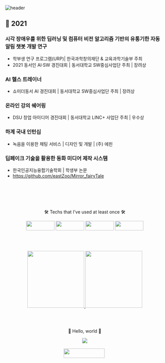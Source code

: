![header](https://capsule-render.vercel.app/api?type=waving&color=auto&height=250&section=header&text=77r77ung&fontSize=70)

## 📑 2021
### 시각 장애우를 위한 딥러닝 및 컴퓨터 비전 알고리즘 기반의 유통기한 자동 알림 챗봇 개발 연구
- 학부생 연구 프로그램(URP)| 한국과학창의재단 & 교육과학기술부 주최
- 2021 동서인 AI·SW 경진대회 | 동서대학교 SW중심사업단 주최 | 장려상

### AI 헬스 트레이너
- 쇼미더동서 AI 경진대회 | 동서대학교 SW중심사업단 주최 | 장려상 

### 온라인 강의 쉐어링
- DSU 창업 아이디어 경진대회 | 동서대학교 LINC+ 사업단 주최 | 우수상

### 하계 국내 인턴십
- 녹음을 이용한 채팅 서비스 | 디자인 및 개발 | (주) 에핀

### 딥페이크 기술을 활용한 동화 미디어 제작 시스템
- 한국인공지능융합기술학회 | 학생부 논문
- https://github.com/eastZoo/Mirror_fairyTale

<br/><br/><br/><br/>

<div align=center>
  <p>🛠 Techs that I've used at least once 🛠</p>
  <p>
    <img src="https://img.shields.io/badge/Python-3766AB?style=flat-square&logo=Python&logoColor=white" height = '30' width = '90'/>
    <img src="https://img.shields.io/badge/Java-007396?style=flat-square&logo=Java&logoColor=white" height = '30' width = '90'/>
    <img src="https://img.shields.io/badge/C-F26822?style=flat-square&logo=C&logoColor=white" height = '30' width = '90'/>
    <img src="https://img.shields.io/badge/JavaScirpt-007396?style=flat-square&logo=JavaScript&logoColor=white" height = '30' width = '90'/>
  </p>
</div>

<br/><br/>

<div align=center>
  <a href = 'https://github.com/77r77ung'>
    <img height = '180em' src = "https://github-readme-stats.vercel.app/api?username=77r77ung&theme=buefy&show_icons=true"/>
    <img height = '180em' src = "https://github-readme-stats.vercel.app/api/top-langs/?username=77r77ung"/>
  </a>
</div>
  
<br/><br/>

<div align=center>
  <p> 🤗 Hello, world 🤗 </p>
  <a href="https://hits.seeyoufarm.com"><img src="https://hits.seeyoufarm.com/api/count/incr/badge.svg?url=https%3A%2F%2Fgithub.com%2F77r77ung&count_bg=%23B5C9FF&title_bg=%23B1E5A3&icon=instacart.svg&icon_color=%23FF9300&title=hello%2C+world%21&edge_flat=false"/></a>
</div>

<br/>

<div align=center>
  <a href = 'https://www.instagram.com/https://www.instagram.com/o.cao_/'>
    <img src="https://img.shields.io/badge/Instagram-E4405F?style=flat-square&logo=Instagram&logoColor=white&link=https://www.instagram.com/https://www.instagram.com/o.cao_/" height = '30' width = '130'/></a>&nbsp
</div>
